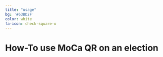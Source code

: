 ```yaml
---
title: "usage"
bg: '#63BD2F'
color: white
fa-icon: check-square-o
---
```


# How-To use MoCa QR on an election